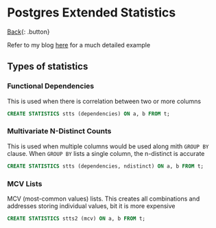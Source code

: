 # Postgres Extended Statistics

[Back](../index.md#postgresql){: .button}

Refer to my blog [here](https://mark1626.github.io/posts/2020/08/29/extended-statistics) for a much detailed example


## Types of statistics

### Functional Dependencies

This is used when there is correlation between two or more columns

```sql
CREATE STATISTICS stts (dependencies) ON a, b FROM t;
```

### Multivariate N-Distinct Counts

This is used when multiple columns would be used along mith `GROUP BY` clause. When `GROUP BY` lists a single column, the n-distinct is accurate

```sql
CREATE STATISTICS stts (dependencies, ndistinct) ON a, b FROM t;
```

### MCV Lists

MCV (most-common values) lists. This creates all combinations and addresses storing individual values, bit it is more expensive

```sql
CREATE STATISTICS stts2 (mcv) ON a, b FROM t;
```
